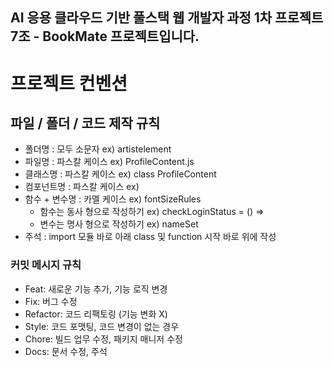 ## AI 응용 클라우드 기반 풀스택 웹 개발자 과정 1차 프로젝트 7조 - BookMate 프로젝트입니다.

# 프로젝트 컨벤션

## 파일 / 폴더 / 코드 제작 규칙

- 폴더명 : 모두 소문자 ex) artistelement
- 파일명 : 파스칼 케이스 ex) ProfileContent.js
- 클래스명 : 파스칼 케이스 ex) class ProfileContent
- 컴포넌트명 : 파스칼 케이스 ex) <ScrollView> </ScrollView>
- 함수 + 변수명 : 카멜 케이스 ex) fontSizeRules
    - 함수는 동사 형으로 작성하기 ex) checkLoginStatus = () =>
    - 변수는 명사 형으로 작성하기 ex) nameSet
- 주석 : import 모듈 바로 아래 class 및 function 시작 바로 위에 작성

### 커밋 메시지 규칙

- Feat: 새로운 기능 추가, 기능 로직 변경
- Fix: 버그 수정
- Refactor: 코드 리팩토링 (기능 변화 X)
- Style: 코드 포맷팅, 코드 변경이 없는 경우
- Chore: 빌드 업무 수정, 패키지 매니저 수정
- Docs: 문서 수정, 주석 